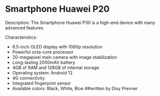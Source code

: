 # Smartphone Huawei P20

Description: The Smartphone Huawei P30 is a high-end device with many advanced features.

Characteristics:
- 6.5-inch OLED display with 1080p resolution
- Powerful octa-core processor
- 20-megapixel main camera with image stabilization
- Long-lasting 2000mAh battery
- 4GB of RAM and 128GB of internal storage
- Operating system: Android 12
- 4G connectivity
- Integrated fingerprint sensor
- Available colors: Black, White, Blue
##written by Dixy Prevner
